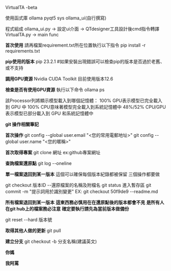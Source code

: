 VirtualTA -beta

使用函式庫
ollama
pyqt5
sys
ollama_ui(自行撰寫)

程式組成
ollama_ui.py -> 設定ui介面 -> QTdesigner工具設計後cmd指令轉譯
VirtualTA.py -> main func

**首次使用**
請再檔案requirement.txt所在位置執行以下指令
pip install -r requirements.txt 

**pip使用的版本**
pip 23.2.1 #如果安裝出現錯誤可以檢查pip的版本是否過於老舊、或不支持

**調用GPU資源**
Nvidia CUDA Toolkit 目前使用版本12.6

**檢查是否有使用GPU資源**
執行以下命令
ollama ps

該Processor列將顯示模型載入到哪個記憶體：
100% GPU表示模型已完全載入到 GPU 中
100% CPU意味著模型完全載入到系統記憶體中
48%/52% CPU/GPU表示模型已部分載入到 GPU 和系統記憶體中

**git 操作相關筆記**

**首次操作**
git config --global user.email "<您的常用電郵地址>"
git config --global user.name "<您的暱稱>"


**首次取得專案**
git clone 網址 ex:github專案網址

**查詢檔案還原點**
git log --oneline

**單一檔案退回到某一版本**
這個可以確保每個版本紀錄都被保留
三個操作都要做

git checkout 版本ID --還原檔案的名稱及附檔名
git status 進入暫存區
git commit -m "提示詞用於識別變更"
EX: git checkout 50f9de9 --readme.md

**所有檔案退回到某一版本**
**這東西務必慎用在在還原點後的版本都會不見**
**是所有人在git hub上的檔案務必注意**
**確定要執行請先為當前版本做備份**


git reset --hard 版本號


**取得其他人做的更新**
git pull

**建立分支**
git checkout -b 分支名稱(建議英文)

**你媽**

**我阿罵**

